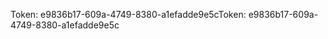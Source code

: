 <span data-ttu-id="7ae46-101">Token: e9836b17-609a-4749-8380-a1efadde9e5c</span><span class="sxs-lookup"><span data-stu-id="7ae46-101">Token: e9836b17-609a-4749-8380-a1efadde9e5c</span></span>